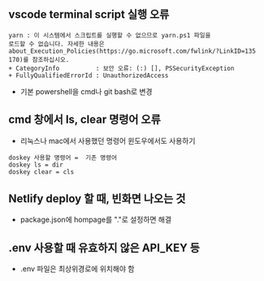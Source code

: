 ## vscode terminal script 실행 오류
```
yarn : 이 시스템에서 스크립트를 실행할 수 없으므로 yarn.ps1 파일을
로드할 수 없습니다. 자세한 내용은 about_Execution_Policies(https://go.microsoft.com/fwlink/?LinkID=135
170)를 참조하십시오.
+ CategoryInfo          : 보안 오류: (:) [], PSSecurityException
+ FullyQualifiedErrorId : UnauthorizedAccess
```
- 기본 powershell을 cmd나 git bash로 변경

## cmd 창에서 ls, clear 명령어 오류
- 리눅스나 mac에서 사용했던 명령어 윈도우에서도 사용하기
```
doskey 사용할 명령어 =  기존 명령어
doskey ls = dir
doskey clear = cls
```

## Netlify deploy 할 때, 빈화면 나오는 것
- package.json에 hompage를 "."로 설정하면 해결

## .env 사용할 때 유효하지 않은 API_KEY 등
- .env 파일은 최상위경로에 위치해야 함
